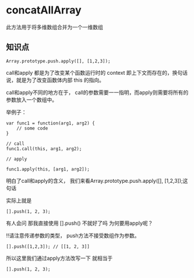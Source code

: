 # concatAllArray

此方法用于将多维数组合并为一个一维数组

	
## 知识点
	
	Array.prototype.push.apply([], [1,2,3]);
	
call和apply 都是为了改变某个函数运行时的 context 即上下文而存在的，换句话说，就是为了改变函数体内部 this 的指向。

call和apply不同的地方在于， call的参数需要一一指明，而apply则需要将所有的参数放入一个数组中。

举例子：
	
	var func1 = function(arg1, arg2) {
		// some code
	}
	
	// call
	func1.call(this, arg1, arg2);
	
	// apply
	
	func1.apply(this, [arg1, arg2]);
	

明白了call和apply的含义， 我们来看Array.prototype.push.apply([], [1,2,3]);这句话

实际上就是
	
	[].push(1, 2, 3);
	
	
有人会问 那我直接使用 [].push() 不就好了吗 为何要用apply呢？

‼️请注意传递参数的类型， push方法不接受数组作为参数。
	
	[].push([1,2,3]); // [[1, 2, 3]]
	
	
所以这里我们通过apply方法改写一下 就相当于

	[].push(1, 2, 3);